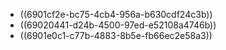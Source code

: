 - ((6901cf2e-bc75-4cb4-956a-b630cdf24c3b))
- ((69020441-d24b-4500-97ed-e52108a4746b))
- ((6901e0c1-c77b-4883-8b5e-fb66ec2e58a3))